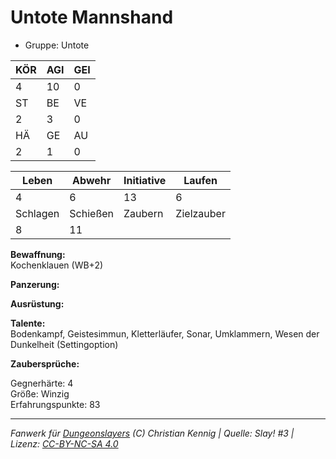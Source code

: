 # Untote Mannshand  
- Gruppe: Untote  

| KÖR | AGI | GEI |  
| --- | --- | --- |  
| 4   | 10  | 0   |
| ST  | BE  | VE  |  
| 2   | 3   | 0   |
| HÄ  | GE  | AU  |  
| 2   | 1   | 0   |


| Leben    | Abwehr   | Initiative | Laufen     |
| -------- | -------- | ---------- | ---------- |
| 4        | 6        | 13         | 6          |
| Schlagen | Schießen | Zaubern    | Zielzauber |
| 8        | 11       |            |            |

**Bewaffnung:**  
Kochenklauen (WB+2)

**Panzerung:**  


**Ausrüstung:**  


**Talente:**  
Bodenkampf, Geistesimmun, Kletterläufer, Sonar, Umklammern, Wesen der Dunkelheit (Settingoption)

**Zaubersprüche:**  


Gegnerhärte: 4  
Größe: Winzig  
Erfahrungspunkte: 83  



___
*Fanwerk für [Dungeonslayers](https://www.dungeonslayers.net/) (C) Christian Kennig | Quelle: Slay! #3 | Lizenz: [CC-BY-NC-SA 4.0](https://creativecommons.org/licenses/by-nc-sa/4.0/deed.de)*